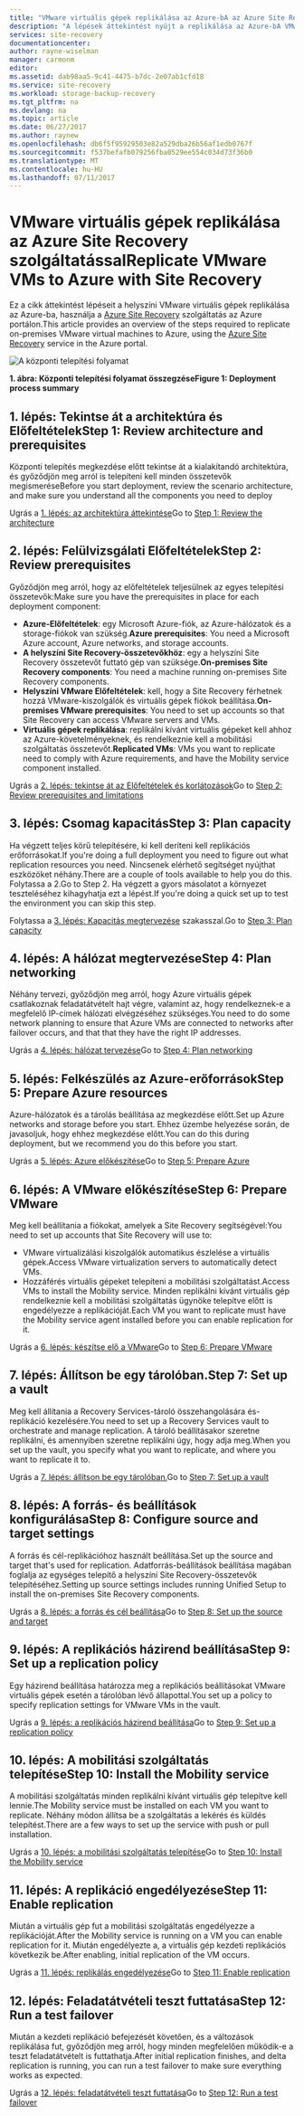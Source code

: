 ```yaml
---
title: "VMware virtuális gépek replikálása az Azure-bA az Azure Site Recovery szolgáltatással |} Microsoft Docs"
description: "A lépések áttekintést nyújt a replikálása az Azure-bA VMware virtuális gépeken futó számítási feladatok"
services: site-recovery
documentationcenter: 
author: rayne-wiselman
manager: carmonm
editor: 
ms.assetid: dab98aa5-9c41-4475-b7dc-2e07ab1cfd18
ms.service: site-recovery
ms.workload: storage-backup-recovery
ms.tgt_pltfrm: na
ms.devlang: na
ms.topic: article
ms.date: 06/27/2017
ms.author: raynew
ms.openlocfilehash: db6f5f95929503e82a529dba26b56af1edb0767f
ms.sourcegitcommit: f537befafb079256fba0529ee554c034d73f36b0
ms.translationtype: MT
ms.contentlocale: hu-HU
ms.lasthandoff: 07/11/2017
---
```

# <a name="replicate-vmware-vms-to-azure-with-site-recovery"></a><span data-ttu-id="c3134-103">VMware virtuális gépek replikálása az Azure Site Recovery szolgáltatással</span><span class="sxs-lookup"><span data-stu-id="c3134-103">Replicate VMware VMs to Azure with Site Recovery</span></span>

<span data-ttu-id="c3134-104">Ez a cikk áttekintést lépéseit a helyszíni VMware virtuális gépek replikálása az Azure-ba, használja a [Azure Site Recovery](site-recovery-overview.md) szolgáltatás az Azure portálon.</span><span class="sxs-lookup"><span data-stu-id="c3134-104">This article provides an overview of the steps required to replicate on-premises VMware virtual machines to Azure, using the [Azure Site Recovery](site-recovery-overview.md) service in the Azure portal.</span></span>


![A központi telepítési folyamat](./media/vmware-walkthrough-overview/vmware-to-azure-process.png)

<span data-ttu-id="c3134-106">**1. ábra: Központi telepítési folyamat összegzése**</span><span class="sxs-lookup"><span data-stu-id="c3134-106">**Figure 1: Deployment process summary**</span></span>

## <a name="step-1-review-architecture-and-prerequisites"></a><span data-ttu-id="c3134-107">1. lépés: Tekintse át a architektúra és Előfeltételek</span><span class="sxs-lookup"><span data-stu-id="c3134-107">Step 1: Review architecture and prerequisites</span></span>

<span data-ttu-id="c3134-108">Központi telepítés megkezdése előtt tekintse át a kialakítandó architektúra, és győződjön meg arról is telepíteni kell minden összetevők megismerése</span><span class="sxs-lookup"><span data-stu-id="c3134-108">Before you start deployment, review the scenario architecture, and make sure you understand all the components you need to deploy</span></span>

<span data-ttu-id="c3134-109">Ugrás a [1. lépés: az architektúra áttekintése](vmware-walkthrough-architecture.md)</span><span class="sxs-lookup"><span data-stu-id="c3134-109">Go to [Step 1: Review the architecture](vmware-walkthrough-architecture.md)</span></span>


## <a name="step-2-review-prerequisites"></a><span data-ttu-id="c3134-110">2. lépés: Felülvizsgálati Előfeltételek</span><span class="sxs-lookup"><span data-stu-id="c3134-110">Step 2: Review prerequisites</span></span>

<span data-ttu-id="c3134-111">Győződjön meg arról, hogy az előfeltételek teljesülnek az egyes telepítési összetevők:</span><span class="sxs-lookup"><span data-stu-id="c3134-111">Make sure you have the prerequisites in place for each deployment component:</span></span>

- <span data-ttu-id="c3134-112">**Azure-Előfeltételek**: egy Microsoft Azure-fiók, az Azure-hálózatok és a storage-fiókok van szükség.</span><span class="sxs-lookup"><span data-stu-id="c3134-112">**Azure prerequisites**: You need a Microsoft Azure account, Azure networks, and storage accounts.</span></span>
- <span data-ttu-id="c3134-113">**A helyszíni Site Recovery-összetevőkhöz**: egy a helyszíni Site Recovery összetevőt futtató gép van szüksége.</span><span class="sxs-lookup"><span data-stu-id="c3134-113">**On-premises Site Recovery components**: You need a machine running on-premises Site Recovery components.</span></span>
- <span data-ttu-id="c3134-114">**Helyszíni VMware Előfeltételek**: kell, hogy a Site Recovery férhetnek hozzá VMware-kiszolgálók és virtuális gépek fiókok beállítása.</span><span class="sxs-lookup"><span data-stu-id="c3134-114">**On-premises VMware prerequisites**: You need to set up accounts so that Site Recovery can access VMware servers and VMs.</span></span>
- <span data-ttu-id="c3134-115">**Virtuális gépek replikálása**: replikálni kívánt virtuális gépeket kell ahhoz az Azure-követelményeknek, és rendelkeznie kell a mobilitási szolgáltatás összetevőt.</span><span class="sxs-lookup"><span data-stu-id="c3134-115">**Replicated VMs**: VMs you want to replicate need to comply with Azure requirements, and have the Mobility service component installed.</span></span>

<span data-ttu-id="c3134-116">Ugrás a [2. lépés: tekintse át az Előfeltételek és korlátozások](vmware-walkthrough-prerequisites.md)</span><span class="sxs-lookup"><span data-stu-id="c3134-116">Go to [Step 2: Review prerequisites and limitations](vmware-walkthrough-prerequisites.md)</span></span>

## <a name="step-3-plan-capacity"></a><span data-ttu-id="c3134-117">3. lépés: Csomag kapacitás</span><span class="sxs-lookup"><span data-stu-id="c3134-117">Step 3: Plan capacity</span></span>

<span data-ttu-id="c3134-118">Ha végzett teljes körű telepítésére, ki kell deríteni kell replikációs erőforrásokat.</span><span class="sxs-lookup"><span data-stu-id="c3134-118">If you're doing a full deployment you need to figure out what replication resources you need.</span></span> <span data-ttu-id="c3134-119">Nincsenek elérhető segítséget nyújthat eszközöket néhány.</span><span class="sxs-lookup"><span data-stu-id="c3134-119">There are a couple of tools available to help you do this.</span></span> <span data-ttu-id="c3134-120">Folytassa a 2.</span><span class="sxs-lookup"><span data-stu-id="c3134-120">Go to Step 2.</span></span> <span data-ttu-id="c3134-121">Ha végzett a gyors másolatot a környezet teszteléséhez kihagyhatja ezt a lépést.</span><span class="sxs-lookup"><span data-stu-id="c3134-121">If you're doing a quick set up to test the environment you can skip this step.</span></span>

<span data-ttu-id="c3134-122">Folytassa a [3. lépés: Kapacitás megtervezése](vmware-walkthrough-capacity.md) szakasszal.</span><span class="sxs-lookup"><span data-stu-id="c3134-122">Go to [Step 3: Plan capacity](vmware-walkthrough-capacity.md)</span></span>

## <a name="step-4-plan-networking"></a><span data-ttu-id="c3134-123">4. lépés: A hálózat megtervezése</span><span class="sxs-lookup"><span data-stu-id="c3134-123">Step 4: Plan networking</span></span>

<span data-ttu-id="c3134-124">Néhány tervezi, győződjön meg arról, hogy Azure virtuális gépek csatlakoznak feladatátvételt hajt végre, valamint az, hogy rendelkeznek-e a megfelelő IP-címek hálózati elvégzéséhez szükséges.</span><span class="sxs-lookup"><span data-stu-id="c3134-124">You need to do some network planning to ensure that Azure VMs are connected to networks after failover occurs, and  that that they have the right IP addresses.</span></span>

<span data-ttu-id="c3134-125">Ugrás a [4. lépés: hálózat tervezése](vmware-walkthrough-network.md)</span><span class="sxs-lookup"><span data-stu-id="c3134-125">Go to [Step 4: Plan networking](vmware-walkthrough-network.md)</span></span>

##  <a name="step-5-prepare-azure-resources"></a><span data-ttu-id="c3134-126">5. lépés: Felkészülés az Azure-erőforrások</span><span class="sxs-lookup"><span data-stu-id="c3134-126">Step 5: Prepare Azure resources</span></span>

<span data-ttu-id="c3134-127">Azure-hálózatok és a tárolás beállítása az megkezdése előtt.</span><span class="sxs-lookup"><span data-stu-id="c3134-127">Set up Azure networks and storage before you start.</span></span> <span data-ttu-id="c3134-128">Ehhez üzembe helyezése során, de javasoljuk, hogy ehhez megkezdése előtt.</span><span class="sxs-lookup"><span data-stu-id="c3134-128">You can do this during deployment, but we recommend you do this before you start.</span></span>

<span data-ttu-id="c3134-129">Ugrás a [5. lépés: Azure előkészítése](vmware-walkthrough-prepare-azure.md)</span><span class="sxs-lookup"><span data-stu-id="c3134-129">Go to [Step 5: Prepare Azure](vmware-walkthrough-prepare-azure.md)</span></span>


## <a name="step-6-prepare-vmware"></a><span data-ttu-id="c3134-130">6. lépés: A VMware előkészítése</span><span class="sxs-lookup"><span data-stu-id="c3134-130">Step 6: Prepare VMware</span></span>

<span data-ttu-id="c3134-131">Meg kell beállítania a fiókokat, amelyek a Site Recovery segítségével:</span><span class="sxs-lookup"><span data-stu-id="c3134-131">You need to set up accounts that Site Recovery will use to:</span></span>

- <span data-ttu-id="c3134-132">VMware virtualizálási kiszolgálók automatikus észlelése a virtuális gépek.</span><span class="sxs-lookup"><span data-stu-id="c3134-132">Access VMware virtualization servers to automatically detect VMs.</span></span>
- <span data-ttu-id="c3134-133">Hozzáférés virtuális gépeket telepíteni a mobilitási szolgáltatást.</span><span class="sxs-lookup"><span data-stu-id="c3134-133">Access VMs to install the Mobility service.</span></span> <span data-ttu-id="c3134-134">Minden replikálni kívánt virtuális gép rendelkeznie kell a mobilitási szolgáltatás ügynöke telepítve előtt is engedélyezze a replikációját.</span><span class="sxs-lookup"><span data-stu-id="c3134-134">Each VM you want to replicate must have the Mobility service agent installed before you can enable replication for it.</span></span>

<span data-ttu-id="c3134-135">Ugrás a [6. lépés: készítse elő a VMware](vmware-walkthrough-prepare-vmware.md)</span><span class="sxs-lookup"><span data-stu-id="c3134-135">Go to [Step 6: Prepare VMware](vmware-walkthrough-prepare-vmware.md)</span></span>

## <a name="step-7-set-up-a-vault"></a><span data-ttu-id="c3134-136">7. lépés: Állítson be egy tárolóban.</span><span class="sxs-lookup"><span data-stu-id="c3134-136">Step 7: Set up a vault</span></span>

<span data-ttu-id="c3134-137">Meg kell állítania a Recovery Services-tároló összehangolására és-replikáció kezelésére.</span><span class="sxs-lookup"><span data-stu-id="c3134-137">You need to set up a Recovery Services vault to orchestrate and manage replication.</span></span> <span data-ttu-id="c3134-138">A tároló beállításakor szeretne replikálni, és amennyiben szeretne replikálni úgy, hogy adja meg.</span><span class="sxs-lookup"><span data-stu-id="c3134-138">When you set up the vault, you specify what you want to replicate, and where you want to replicate it to.</span></span>

<span data-ttu-id="c3134-139">Ugrás a [7. lépés: állítson be egy tárolóban.](vmware-walkthrough-create-vault.md)</span><span class="sxs-lookup"><span data-stu-id="c3134-139">Go to [Step 7: Set up a vault](vmware-walkthrough-create-vault.md)</span></span>

## <a name="step-8-configure-source-and-target-settings"></a><span data-ttu-id="c3134-140">8. lépés: A forrás- és beállítások konfigurálása</span><span class="sxs-lookup"><span data-stu-id="c3134-140">Step 8: Configure source and target settings</span></span>

<span data-ttu-id="c3134-141">A forrás és cél-replikációhoz használt beállítása.</span><span class="sxs-lookup"><span data-stu-id="c3134-141">Set up the source and target that's used for replication.</span></span> <span data-ttu-id="c3134-142">Adatforrás-beállítások beállítása magában foglalja az egységes telepítő a helyszíni Site Recovery-összetevők telepítéséhez.</span><span class="sxs-lookup"><span data-stu-id="c3134-142">Setting up source settings includes running Unified Setup to install the on-premises Site Recovery components.</span></span>

<span data-ttu-id="c3134-143">Ugrás a [8. lépés: a forrás és cél beállítása](vmware-walkthrough-source-target.md)</span><span class="sxs-lookup"><span data-stu-id="c3134-143">Go to [Step 8: Set up the source and target](vmware-walkthrough-source-target.md)</span></span>

## <a name="step-9-set-up-a-replication-policy"></a><span data-ttu-id="c3134-144">9. lépés: A replikációs házirend beállítása</span><span class="sxs-lookup"><span data-stu-id="c3134-144">Step 9: Set up a replication policy</span></span>

<span data-ttu-id="c3134-145">Egy házirend beállítása határozza meg a replikációs beállításokat VMware virtuális gépek esetén a tárolóban lévő állapottal.</span><span class="sxs-lookup"><span data-stu-id="c3134-145">You set up a policy to specify replication settings for VMware VMs in the vault.</span></span>

<span data-ttu-id="c3134-146">Ugrás a [9. lépés: a replikációs házirend beállítása](vmware-walkthrough-replication.md)</span><span class="sxs-lookup"><span data-stu-id="c3134-146">Go to [Step 9: Set up a replication policy](vmware-walkthrough-replication.md)</span></span>

## <a name="step-10-install-the-mobility-service"></a><span data-ttu-id="c3134-147">10. lépés: A mobilitási szolgáltatás telepítése</span><span class="sxs-lookup"><span data-stu-id="c3134-147">Step 10: Install the Mobility service</span></span>

<span data-ttu-id="c3134-148">A mobilitási szolgáltatás minden replikálni kívánt virtuális gép telepítve kell lennie.</span><span class="sxs-lookup"><span data-stu-id="c3134-148">The Mobility service must be installed on each VM you want to replicate.</span></span> <span data-ttu-id="c3134-149">Néhány módon állítsa be a szolgáltatás a lekérés és küldés telepítést.</span><span class="sxs-lookup"><span data-stu-id="c3134-149">There are a few ways to set up the service with push or pull installation.</span></span>

<span data-ttu-id="c3134-150">Ugrás a [10. lépés: a mobilitási szolgáltatás telepítése](vmware-walkthrough-install-mobility.md)</span><span class="sxs-lookup"><span data-stu-id="c3134-150">Go to [Step 10: Install the Mobility service](vmware-walkthrough-install-mobility.md)</span></span>

## <a name="step-11-enable-replication"></a><span data-ttu-id="c3134-151">11. lépés: A replikáció engedélyezése</span><span class="sxs-lookup"><span data-stu-id="c3134-151">Step 11: Enable replication</span></span>

<span data-ttu-id="c3134-152">Miután a virtuális gép fut a mobilitási szolgáltatás engedélyezze a replikációját.</span><span class="sxs-lookup"><span data-stu-id="c3134-152">After the Mobility service is running on a VM you can enable replication for it.</span></span> <span data-ttu-id="c3134-153">Miután engedélyezte a, a virtuális gép kezdeti replikációs következik be.</span><span class="sxs-lookup"><span data-stu-id="c3134-153">After enabling, initial replication of the VM occurs.</span></span>

<span data-ttu-id="c3134-154">Ugrás a [11. lépés: replikálás engedélyezése](vmware-walkthrough-enable-replication.md)</span><span class="sxs-lookup"><span data-stu-id="c3134-154">Go to [Step 11: Enable replication](vmware-walkthrough-enable-replication.md)</span></span>

## <a name="step-12-run-a-test-failover"></a><span data-ttu-id="c3134-155">12. lépés: Feladatátvételi teszt futtatása</span><span class="sxs-lookup"><span data-stu-id="c3134-155">Step 12: Run a test failover</span></span>

<span data-ttu-id="c3134-156">Miután a kezdeti replikáció befejezését követően, és a változások replikálása fut, győződjön meg arról, hogy minden megfelelően működik-e a teszt feladatátvételt is futtathatja.</span><span class="sxs-lookup"><span data-stu-id="c3134-156">After initial replication finishes, and delta replication is running, you can run a test failover to make sure everything works as expected.</span></span>

<span data-ttu-id="c3134-157">Ugrás a [12. lépés: feladatátvételi teszt futtatása](vmware-walkthrough-test-failover.md)</span><span class="sxs-lookup"><span data-stu-id="c3134-157">Go to [Step 12: Run a test failover](vmware-walkthrough-test-failover.md)</span></span>
